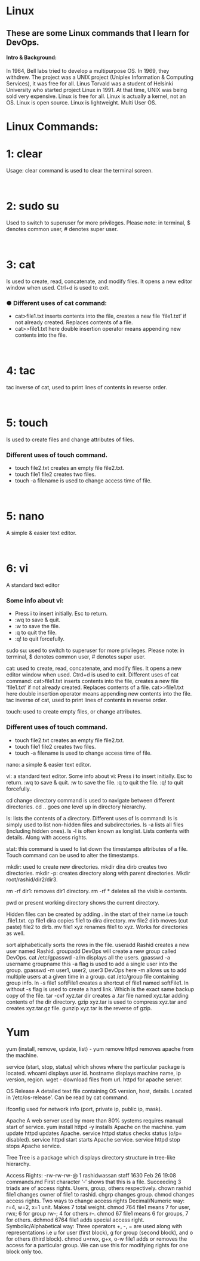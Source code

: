 # Linux
## These are some Linux commands that I learn for DevOps.
#### Intro & Background:
In 1964, Bell labs tried to develop a multipurpose OS.
In 1969, they withdrew.
The project was a UNIX project (Uniplex Information & Computing Services), it was free for all.
Linus Torvald was a student of Helsinki University who started project Linux in 1991. At that time, UNIX was being sold very expensive.
Linux is free for all.
Linux is actually a kernel, not an OS.
Linux is open source.
Linux is lightweight.
Multi User OS.

# Linux Commands:

# 1: clear
Usage: clear command is used to clear the terminal screen.

&nbsp;
# 2: sudo su
Used to switch to superuser for more privileges.
Please note: in terminal, $ denotes common user, # denotes super user.

&nbsp;
# 3: cat
Is used to create, read, concatenate, and modify files.
It opens a new editor window when used. Ctrl+d is used to exit.
### ● Different uses of cat command:
- cat>file1.txt inserts contents into the file, creates a new
file ‘file1.txt’ if not already created. Replaces contents of
a file.
- cat>>file1.txt here double insertion operator means
appending new contents into the file.

&nbsp;
# 4: tac
tac inverse of cat, used to print lines of contents in
reverse order.

&nbsp;
# 5: touch
Is used to create files and change attributes of files.
### Different uses of touch command.
- touch file2.txt creates an empty file file2.txt.
- touch file1 file2 creates two files.
- touch -a filename is used to change access time of file.

&nbsp;
# 5: nano
A simple & easier text editor.

&nbsp;
# 6: vi
A standard text editor
### Some info about vi:
- Press i to insert initially. Esc to return.
- :wq to save & quit.
- :w to save the file.
- :q to quit the file.
- :q! to quit forcefully.


sudo su: used to switch to superuser for more privileges.
Please note: in terminal, $ denotes common user, # denotes super user.

cat: used to create, read, concatenate, and modify files.
		   It opens a new editor window when used. Ctrd+d is used to exit.
Different uses of cat command:
cat>file1.txt inserts contents into the file, creates a new file ‘file1.txt’ if not already created. Replaces contents of a file.
cat>>file1.txt here double insertion operator means appending new contents into the file.
tac inverse of cat, used to print lines of contents in reverse order.

touch: used to create empty files, or change attributes.
### Different uses of touch command.
- touch file2.txt creates an empty file file2.txt.
- touch file1 file2 creates two files.
- touch -a filename is used to change access time of file.

nano: a simple & easier text editor.

vi: a standard text editor.
Some info about vi:
Press i to insert initially.
Esc to return.
:wq to save & quit.
:w to save the file.
:q to quit the file.
:q! to quit forcefully.

cd change directory command is used to navigate between different directories.
cd .. goes one level up in directory hierarchy. 

ls: lists the contents of a directory.
Different uses of  ls command:
ls is simply used to list non-hidden files and subdirectories.
ls -a lists all files (including hidden ones).
ls -l is often known as longlist. Lists contents with details. Along with access rights.

stat: this command is used to list down the timestamps attributes of a file. Touch command can be used to alter the timestamps.

mkdir: used to create new directories.
mkdir dira dirb creates two directories.
mkdir -p: creates directory along with parent directories. Mkdir root/rashid/dir2/dir3.

rm -rf dir1: removes dir1 directory.
rm -rf * deletes all the visible contents.

pwd or present working directory shows the current directory.

Hidden files can be created by adding . in the start of their name i.e touch .file1.txt.
cp file1 dira copies file1 to dira directory.
mv file2 dirb moves (cut paste) file2 to dirb.
mv file1 xyz renames file1 to xyz. Works for directories as well.

sort alphabetically sorts the rows in the file.
useradd Rashid creates a new user named Rashid.
groupadd DevOps will create a new group called DevOps.
cat /etc/gpasswd -a/m displays all the users.
gpasswd -a username groupname this -a flag is used to add a single user into the group.
gpasswd -m user1, user2, user3 DevOps here -m allows us to add multiple users at a given time in a group.
cat /etc/group file containing group info.
ln -s file1 softFile1  creates a shortcut of file1 named softFile1.
ln without -s flag is used to create a hard link. Which is the exact same backup copy of the file.
tar -cvf xyz.tar dir creates a .tar file named xyz.tar adding contents of the dir directory.
gzip xyz.tar is used to compress xyz.tar and creates xyz.tar.gz file.
gunzip xyz.tar is the reverse of gzip.

# Yum
yum (install, remove, update, list)
	- yum remove httpd removes apache from the machine.

service (start, stop, status)
which shows where the particular package is located.
whoami displays user id.
hostname displays machine name, ip version, region.
wget - download files from url. 
httpd for apache server.

OS Release
	A detailed text file containing OS version, host, details.
	Located in ‘/etc/os-release’. Can be read by cat command.

ifconfig used for network info (port, private ip, public ip, mask).

Apache
	A web server used by more than 80% systems requires manual start of 
service.
yum install httpd -y installs Apache on the machine.
yum update httpd updates Apache.
service httpd status checks status (o/p= disabled).
service httpd start starts Apache service.
service httpd stop stops Apache service.

Tree
	Tree is a package which displays directory structure in tree-like hierarchy.

Access Rights:
	-rw-rw-rw-@ 1 rashidwassan  staff  1630 Feb 26 19:08 commands.md
First character ‘-’ shows that this is a file. Succeeding 3 triads are of access rights. Users, group, others respectively.
chown rashid file1 changes owner of file1 to rashid.
chgrp changes group.
chmod changes access rights.
Two ways to change access rights
Decimal/Numeric way: r=4, w=2, x=1 unit. Makes 7 total weight.
chmod 764 file1 means 7 for user, rwx; 6 for group rw-; 4 for others r–.
chmod 67 file1 means 6 for groups, 7 for others.
dchmod 6764 file1 adds special access right.
Symbolic/Alphabetical way: Three operators +, -, = are used along with representations i.e u for user (first block), g for group (second block), and o for others (third block).
chmod u=rwx, g+x, o-w file1 adds or removes the access for a particular group. We can use this for modifying rights for one block only too.
